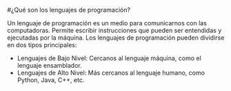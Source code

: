 #¿Qué son los lenguajes de programación?

Un lenguaje de programación es un medio para comunicarnos con las computadoras. Permite escribir instrucciones que pueden ser entendidas y ejecutadas por la máquina. Los lenguajes de programación pueden dividirse 
en dos tipos principales:

* Lenguajes de Bajo Nivel: Cercanos al lenguaje máquina, como el lenguaje ensamblador.
* Lenguajes de Alto Nivel: Más cercanos al lenguaje humano, como Python, Java, C++, etc.
